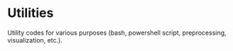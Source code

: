 # Utilities
Utility codes for various purposes (bash, powershell script, preprocessing, visualization, etc.). 
